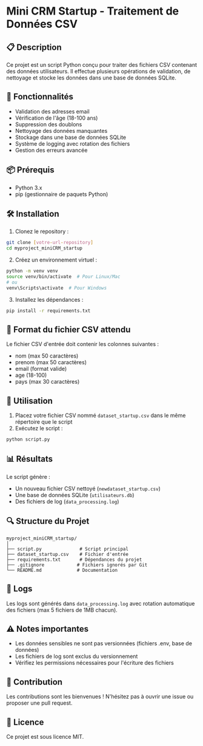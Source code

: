 # Mini CRM Startup - Traitement de Données CSV

## 📋 Description
Ce projet est un script Python conçu pour traiter des fichiers CSV contenant des données utilisateurs. Il effectue plusieurs opérations de validation, de nettoyage et stocke les données dans une base de données SQLite.

## 🚀 Fonctionnalités
- Validation des adresses email
- Vérification de l'âge (18-100 ans)
- Suppression des doublons
- Nettoyage des données manquantes
- Stockage dans une base de données SQLite
- Système de logging avec rotation des fichiers
- Gestion des erreurs avancée

## 📦 Prérequis
- Python 3.x
- pip (gestionnaire de paquets Python)

## 🛠️ Installation

1. Clonez le repository :
```bash
git clone [votre-url-repository]
cd myproject_miniCRM_startup
```

2. Créez un environnement virtuel :
```bash
python -m venv venv
source venv/bin/activate  # Pour Linux/Mac
# ou
venv\Scripts\activate  # Pour Windows
```

3. Installez les dépendances :
```bash
pip install -r requirements.txt
```

## 📝 Format du fichier CSV attendu
Le fichier CSV d'entrée doit contenir les colonnes suivantes :
- nom (max 50 caractères)
- prenom (max 50 caractères)
- email (format valide)
- age (18-100)
- pays (max 30 caractères)

## 🔧 Utilisation
1. Placez votre fichier CSV nommé `dataset_startup.csv` dans le même répertoire que le script
2. Exécutez le script :
```bash
python script.py
```

## 📊 Résultats
Le script génère :
- Un nouveau fichier CSV nettoyé (`newdataset_startup.csv`)
- Une base de données SQLite (`utilisateurs.db`)
- Des fichiers de log (`data_processing.log`)

## 🔍 Structure du Projet
```
myproject_miniCRM_startup/
│
├── script.py              # Script principal
├── dataset_startup.csv    # Fichier d'entrée
├── requirements.txt       # Dépendances du projet
├── .gitignore            # Fichiers ignorés par Git
└── README.md             # Documentation
```

## 📝 Logs
Les logs sont générés dans `data_processing.log` avec rotation automatique des fichiers (max 5 fichiers de 1MB chacun).

## ⚠️ Notes importantes
- Les données sensibles ne sont pas versionnées (fichiers .env, base de données)
- Les fichiers de log sont exclus du versionnement
- Vérifiez les permissions nécessaires pour l'écriture des fichiers

## 🤝 Contribution
Les contributions sont les bienvenues ! N'hésitez pas à ouvrir une issue ou proposer une pull request.

## 📄 Licence
Ce projet est sous licence MIT.